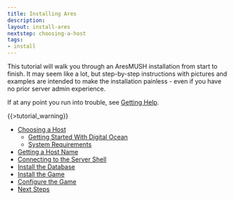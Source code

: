 ```yaml
---
title: Installing Ares
description:
layout: install-ares
nextstep: choosing-a-host
tags: 
- install
---
```


This tutorial will walk you through an AresMUSH installation from start to finish. It may seem like a lot, but step-by-step instructions with pictures and examples are intended to make the installation painless - even if you have no prior server admin experience.

If at any point you run into trouble, see [Getting Help](/feedback).

{{>tutorial_warning}}

* [Choosing a Host](/tutorials/install/choosing-a-host)
    * [Getting Started With Digital Ocean](/tutorials/install/digital-ocean)
    * [System Requirements](/tutorials/install/system-requirements)
* [Getting a Host Name](/tutorials/install/getting-a-hostname)
* [Connecting to the Server Shell](/tutorials/install/server-shell)
* [Install the Database](/tutorials/install/install-db)
* [Install the Game](/tutorials/install/install-game)
* [Configure the Game](/tutorials/install/basic-config)
* [Next Steps](/tutorials/install/next-steps)
